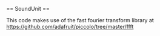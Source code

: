 == SoundUnit ==

This code makes use of the fast fourier transform library at https://github.com/adafruit/piccolo/tree/master/ffft
